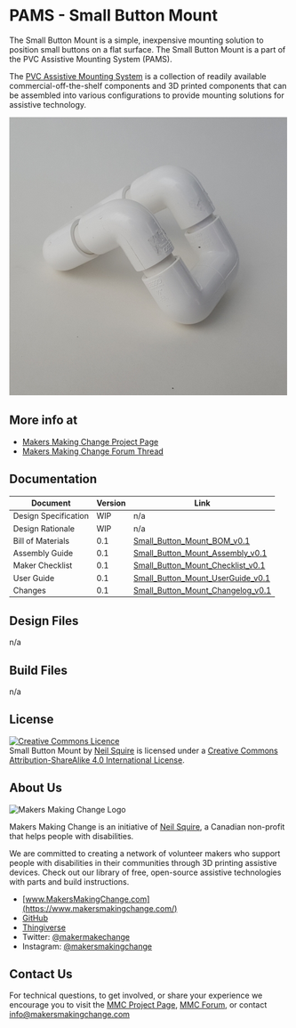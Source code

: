 # PAMS - Small Button Mount
The Small Button Mount is a simple, inexpensive mounting solution to position small buttons on a flat surface. The Small Button Mount is a part of the PVC Assistive Mounting System (PAMS).

The [PVC Assistive Mounting System](https://github.com/makersmakingchange/PVC-Accessible-Mounting-System) is a collection of readily available commercial-off-the-shelf components and 3D printed components that can be assembled into various configurations to provide mounting solutions for assistive technology.

![Small Button Mount](/Configurations/Small_Button_Mount/Photos/Small_Button_Mount_Angled.jpg)

## More info at
- [Makers Making Change Project Page](https://www.makersmakingchange.com/project/pams-small-button-mount/)
- [Makers Making Change Forum Thread](https://www.forum.makersmakingchange.com)


## Documentation
| Document             | Version | Link |
|----------------------|---------|------|
| Design Specification | WIP     |  n/a   |
| Design Rationale     | WIP     |  n/a   |
| Bill of Materials    | 0.1     | [Small_Button_Mount_BOM_v0.1](/Configurations/Small_Button_Mount/Documentation/Small_Button_Mount_BOM_v0.1.pdf)    |
| Assembly Guide       | 0.1     | [Small_Button_Mount_Assembly_v0.1](/Configurations/Small_Button_Mount/Documentation/Small_Button_Mount_Assembly_v0.1.pdf)   |
| Maker Checklist      | 0.1     | [Small_Button_Mount_Checklist_v0.1](/Configurations/Small_Button_Mount/Documentation/Small_Button_Mount_Checklist_v0.1.pdf)      |
| User Guide           | 0.1     | [Small_Button_Mount_UserGuide_v0.1](/Configurations/Small_Button_Mount/Documentation/Small_Button_Mount_UserGuide_v0.1.pdf)      |
| Changes              | 0.1     | [Small_Button_Mount_Changelog_v0.1](/Configurations/Small_Button_Mount/Documentation/Small_Button_Mount_Changelog_v0.1.pdf)      |

## Design Files
n/a

## Build Files
n/a


## License
<a rel="license" href="http://creativecommons.org/licenses/by-sa/4.0/"><img alt="Creative Commons Licence" style="border-width:0" src="https://i.creativecommons.org/l/by-sa/4.0/88x31.png" /></a><br /><span xmlns:dct="http://purl.org/dc/terms/" property="dct:title">Small Button Mount</span> by <a xmlns:cc="http://creativecommons.org/ns#" href="www.makersmakingchange.com" property="cc:attributionName" rel="cc:attributionURL">Neil Squire</a> is licensed under a <a rel="license" href="http://creativecommons.org/licenses/by-sa/4.0/">Creative Commons Attribution-ShareAlike 4.0 International License</a>.


## About Us
![Makers Making Change Logo](https://www.makersmakingchange.com/wp-content/uploads/logo/mmc_logo.svg)

Makers Making Change is an initiative of [Neil Squire](https://www.neilsquire.ca/), a Canadian non-profit that helps people with disabilities.

We are committed to creating a network of volunteer makers who support people with disabilities in their communities through 3D printing assistive devices. Check out our library of free, open-source assistive technologies with parts and build instructions.

 - [www.MakersMakingChange.com](https://www.makersmakingchange.com/)
 - [GitHub](https://github.com/makersmakingchange)
 - [Thingiverse](https://www.thingiverse.com/makersmakingchange/about)
 - Twitter: [@makermakechange](https://twitter.com/makermakechange)
 - Instagram: [@makersmakingchange](https://www.instagram.com/makersmakingchange)

## Contact Us
For technical questions, to get involved, or share your experience we encourage you to visit the [MMC Project Page]( https://www.makersmakingchange.com/project/pams-camera-quick-clamp/), [MMC Forum](https://www.forum.makersmakingchange.com), or contact info@makersmakingchange.com
